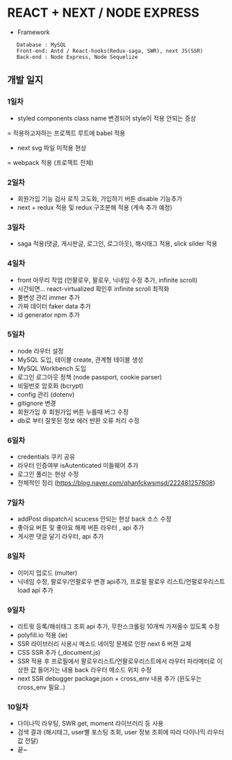 # REACT + NEXT / NODE EXPRESS

- Framework

```
   Database : MySQL
   Front-end: Antd / React-hooks(Redux-saga, SWR), next JS(SSR)
   Back-end : Node Express, Node Sequelize
```

## 개발 일지

### 1일차

- styled components class name 변경되어 style이 적용 안되는 증상

= 적용하고자하는 프로젝트 루트에 babel 적용

- next svg 파일 미적용 현상

= webpack 적용 (프로젝트 전체)

### 2일차

- 회원가입 기능 검사 로직 고도화, 가입하기 버튼 disable 기능추가
- next + redux 적용 및 redux 구조분해 적용 (계속 추가 예정)

### 3일차

- saga 적용(댓글, 게시판글, 로그인, 로그아웃), 해시태그 적용, slick silder 적용

### 4일차

- front 마무리 작업 (언팔로우, 팔로우, 닉네임 수정 추가, infinite scroll)
- 시간되면... react-virtualized 확인후 infinite scroll 최적화
- 불변성 관리 immer 추가
- 가짜 데이터 faker data 추가
- id generator npm 추가

### 5일차

- node 라우터 설정
- MySQL 도입, 테이블 create, 관계형 테이블 생성
- MySQL Workbench 도입
- 로그인 로그아웃 정책 (node passport, cookie parser)
- 비밀번호 암호화 (bcrypt)
- config 관리 (dotenv)
- gitignore 변경
- 회원가입 후 회원가입 버튼 누를때 버그 수정
- db로 부터 잘못된 정보 에러 반환 오류 처리 수정

### 6일차

- credentials 쿠키 공유
- 라우터 인증여부 isAutenticated 미들웨어 추가
- 로그인 풀리는 현상 수정
- 전체적인 정리 (https://blog.naver.com/qhanfckwsmsd/222481257808)

### 7일차

- addPost dispatch시 scucess 안되는 현상 back 소스 수정
- 좋아요 버튼 및 좋아요 해제 버튼 라우터 , api 추가
- 게시판 댓글 달기 라우터, api 추가

### 8일차
 - 이미지 업로드 (multer)
 - 닉네임 수정, 팔로우/언팔로우 변경 api추가, 프로필 팔로우 리스트/언팔로우리스트 load api 추가

### 9일차
 - 리트윗 등록/해쉬태그 조회 api 추가, 무한스크롤링 10개씩 가져올수 있도록 수정
 - polyfill.io 적용 (ie)
 - SSR 라이브러리 사용시 메소드 네이밍 문제로 인한 next 6 버젼 교체
 - CSS SSR 추가 (_document.js)
 - SSR 적용 후 프로필에서 팔로우리스트/언팔로우리스트에서 라우터 파라메터로 이상한 값 들어가는 내용 back 라우터 메소드 위치 수정
 - next SSR debugger package.json + cross_env 내용 추가 (윈도우는 cross_env 필요..)

### 10일차
 - 다이나믹 라우팅, SWR get, moment 라이브러리 등 사용
 - 검색 결과 (해시태그, user별 포스팅 조회, user 정보 조회에 따라 다이나믹 라우터 값 전달)
 - 끝~
